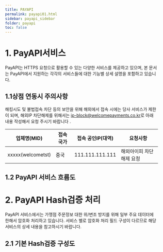 ```yaml
---
title: PAYAPI
permalink: payapi01.html
sidebar: payapi_sidebar
folder: payapi
toc: false
---
```

# 1. PayAPI서비스

PayAPI는 HTTPS 요청으로 활용할 수 있는 다양한 서비스를 제공하고 있으며, 본 문서는 PayAPI에서 지원하는 각각의 서비스들에 대한 기능별 상세 설명을 포함하고 있습니다.

## 1.1상점 연동시 주의사항

해킹시도 및 불법접속 차단 등의 보안을 위해 해외에서 접속 시에는 당사 서비스가 제한이 되며, 해외IP 차단해제를 위해서는 [ip-block@welcomepayments.co.kr](mailto:ip-block@welcomepayments.co.kr)로 아래 내용 작성해서 요청 주시기 바랍니다 .

| 업체명(MID)       | 접속 국가 | 접속 공인IP(대역) | 요청사항                 |
| ----------------- | --------- | ----------------- | ------------------------ |
| xxxxx(welcometst) | 중국      | 111.111.111.111   | 해외아이피 차단해제 요청 |

## 1.2 PayAPI 서비스 흐름도



# 2. PayAPI Hash검증 처리

PayAPI 서비스에서는 가맹점 주문정보 대한 위/변조 방지를 위해 일부 주요 데이터에 한해서 암호화 처리하고 있습니다. 서비스 별로 암호화 처리 필드 구성이 다르므로 해당 서비스의 상세 내용을 참고하시기 바랍니다.

## 2.1 기본 Hash검증 구성도

